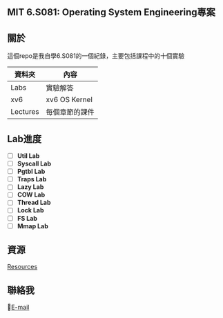 ## MIT 6.S081: Operating System Engineering專案

## 關於

這個repo是我自學6.S081的一個紀錄，主要包括課程中的十個實驗

| 資料夾      | 內容                                       |
| ------------- | -------------------------------------------- |
| Labs        | 實驗解答                           |
| xv6 | xv6 OS Kernel                                  |
| Lectures | 每個章節的課件 |


## Lab進度

* [ ] **Util Lab**
* [ ] **Syscall Lab**
* [ ] **Pgtbl Lab**
* [ ] **Traps Lab**
* [ ] **Lazy Lab**
* [ ] **COW Lab**
* [ ] **Thread Lab**
* [ ] **Lock Lab**
* [ ] **FS Lab**
* [ ] **Mmap Lab**

## 資源
[Resources](https://pdos.csail.mit.edu/6.828/2020/schedule.html)
## 聯絡我

📌[E-mail](linhoway@gmai)

